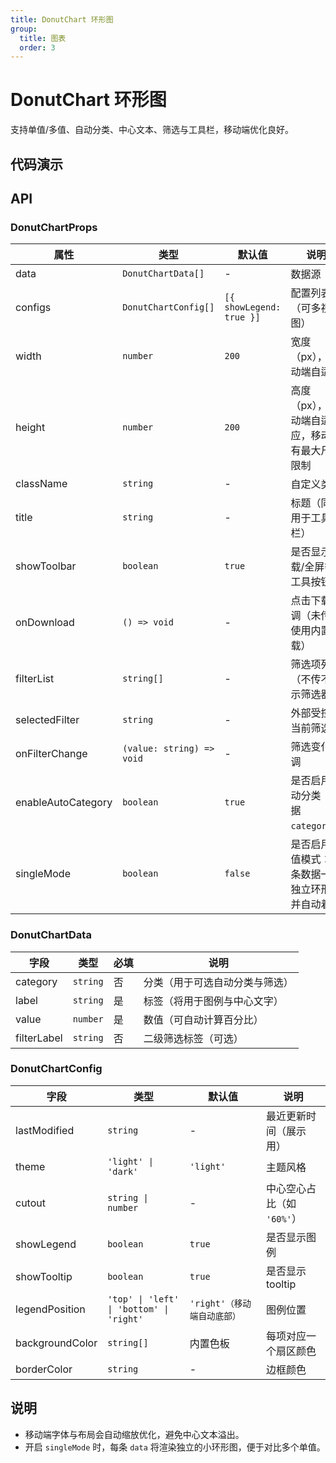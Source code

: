 ```yaml
---
title: DonutChart 环形图
group:
  title: 图表
  order: 3
---
```


# DonutChart 环形图

支持单值/多值、自动分类、中心文本、筛选与工具栏，移动端优化良好。

## 代码演示

<code src="../demos/charts/donut/donut-single.tsx" background="var(--main-bg-color)" title="单值" iframe=450></code>
<code src="../demos/charts/donut/donut-single-categorized.tsx" background="var(--main-bg-color)" title="单值-带分类" iframe=540></code>
<code src="../demos/charts/donut/donut-multi.tsx" background="var(--main-bg-color)" title="多值" iframe=540></code>
<code src="../demos/charts/donut/donut-multi-categorized.tsx" background="var(--main-bg-color)" title="多值-带分类" iframe=540></code>

## API

### DonutChartProps

| 属性 | 类型 | 默认值 | 说明 |
| --- | --- | --- | --- |
| data | `DonutChartData[]` | - | 数据源 |
| configs | `DonutChartConfig[]` | `[{ showLegend: true }]` | 配置列表（可多视图）|
| width | `number` | `200` | 宽度（px），移动端自适应 |
| height | `number` | `200` | 高度（px），移动端自适应，移动端有最大尺寸限制 |
| className | `string` | - | 自定义类名 |
| title | `string` | - | 标题（同时用于工具栏）|
| showToolbar | `boolean` | `true` | 是否显示下载/全屏等工具按钮 |
| onDownload | `() => void` | - | 点击下载回调（未传时使用内置下载）|
| filterList | `string[]` | - | 筛选项列表（不传不显示筛选器）|
| selectedFilter | `string` | - | 外部受控的当前筛选值 |
| onFilterChange | `(value: string) => void` | - | 筛选变化回调 |
| enableAutoCategory | `boolean` | `true` | 是否启用自动分类（依据 `category`）|
| singleMode | `boolean` | `false` | 是否启用单值模式：每条数据一个独立环形图并自动着色 |

### DonutChartData

| 字段 | 类型 | 必填 | 说明 |
| --- | --- | --- | --- |
| category | `string` | 否 | 分类（用于可选自动分类与筛选）|
| label | `string` | 是 | 标签（将用于图例与中心文字）|
| value | `number` | 是 | 数值（可自动计算百分比）|
| filterLabel | `string` | 否 | 二级筛选标签（可选）|

### DonutChartConfig

| 字段 | 类型 | 默认值 | 说明 |
| --- | --- | --- | --- |
| lastModified | `string` | - | 最近更新时间（展示用）|
| theme | `'light' \| 'dark'` | `'light'` | 主题风格 |
| cutout | `string \| number` | - | 中心空心占比（如 `'60%'`）|
| showLegend | `boolean` | `true` | 是否显示图例 |
| showTooltip | `boolean` | `true` | 是否显示 tooltip |
| legendPosition | `'top' \| 'left' \| 'bottom' \| 'right'` | `'right'（移动端自动底部）` | 图例位置 |
| backgroundColor | `string[]` | 内置色板 | 每项对应一个扇区颜色 |
| borderColor | `string` | - | 边框颜色 |

## 说明
- 移动端字体与布局会自动缩放优化，避免中心文本溢出。
- 开启 `singleMode` 时，每条 `data` 将渲染独立的小环形图，便于对比多个单值。 
